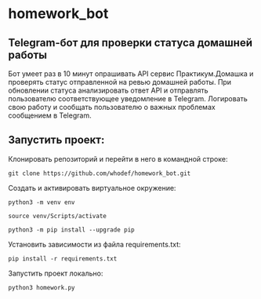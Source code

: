 # homework_bot

## Telegram-бот для проверки статуса домашней работы

Бот умеет раз в 10 минут опрашивать API сервис Практикум.Домашка и проверять статус отправленной на ревью домашней работы.
При обновлении статуса анализировать ответ API и отправлять пользователю соответствующее уведомление в Telegram.
Логировать свою работу и сообщать пользователю о важных проблемах сообщением в Telegram.

## Запустить проект:

Клонировать репозиторий и перейти в него в командной строке:

```git clone https://github.com/whodef/homework_bot.git```

Cоздать и активировать виртуальное окружение:


`python3 -m venv env`

`source venv/Scripts/activate`

`python3 -m pip install --upgrade pip`


Установить зависимости из файла requirements.txt:

```pip install -r requirements.txt```

Запустить проект локально:

```python3 homework.py```
